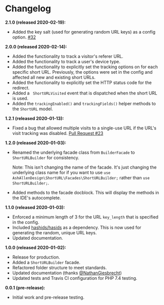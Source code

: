# Changelog

**2.1.0 (released 2020-02-19):**
- Added the key salt (used for generating random URL keys) as a config option. [#32](https://github.com/ash-jc-allen/short-url/pull/32)


**2.0.0 (released 2020-02-14):**
- Added the functionality to track a visitor's referer URL.
- Added the functionality to track a user's device type.
- Added the functionality to explicitly set the tracking options on for each specific short URL. Previously, the options
were set in the config and affected all new and existing short URLs.
- Added the functionality to explicitly set the HTTP status code for the redirect.
- Added a ``` ShortURLVisited``` event that is dispatched when the short URL is used.
- Added the ``` trackingEnabled() ``` and ``` trackingFields() ``` helper methods to the ``` ShortURL ``` model.

**1.2.1 (released 2020-01-13):**
- Fixed a bug that allowed multiple visits to a single-use URL if the URL's visit tracking was disabled.
[Pull Request #23](https://github.com/ash-jc-allen/short-url/pull/23)

**1.2.0 (released 2020-01-03):**
- Renamed the underlying facade class from ``` BuilderFacade ``` to ``` ShortURLBuilder ``` for consistency.

    Note: This isn't
    changing the name of the facade. It's just changing the underlying class name for if you want to use ``` use AshAllenDesign\ShortURL\Facades\ShortURLBuilder; ```
    rather than ``` use ShortURLBuilder; ```.

- Added methods to the facade docblock. This will display the methods in the IDE's autocomplete.

**1.1.0 (released 2020-01-03):**
- Enforced a minimum length of 3 for the URL ``` key_length ``` that is specified in the config.
- Included [hashids/hasids](https://github.com/vinkla/hashids) as a dependency. This is now used for generating the random, unique URL keys.
- Updated documentation.

**1.0.0 (released 2020-01-02):**
- Release for production.
- Added a ```ShortURLBuilder``` facade.
- Refactored folder structure to meet standards.
- Updated documentation (thanks [@NathanGiesbrecht](https://github.com/NathanGiesbrecht))
- Updated tests and Travis CI configuration for PHP 7.4 testing.

**0.0.1 (pre-release):**
- Initial work and pre-release testing.